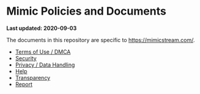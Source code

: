 # Mimic Policies and Documents

**Last updated: 2020-09-03**

The documents in this repository are specific to https://mimicstream.com/.  

  * [Terms of Use / DMCA](terms-of-use.md)
  * [Security](security.md)
  * [Privacy / Data Handling](privacy.md)
  * [Help](help.md)
  * [Transparency](transparency.md)
  * [Report](report.md)
